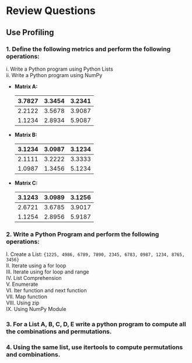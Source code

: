 # Review Questions

## Use Profiling

### 1. Define the following metrics and perform the following operations:
  i. Write a Python program using Python Lists  
  ii. Write a Python program using NumPy

- **Matrix A:**

  | 3.7827 | 3.3454 | 3.2341 |
  |--------|--------|--------|
  | 2.2122 | 3.5678 | 3.9087 |
  | 1.1234 | 2.8934 | 5.9087 |

- **Matrix B:**

  | 3.1234 | 3.0987 | 3.1234 |
  |--------|--------|--------|
  | 2.1111 | 3.2222 | 3.3333 |
  | 1.0987 | 1.3456 | 5.1234 |

- **Matrix C:**

  | 3.1243 | 3.0989 | 3.1256 |
  |--------|--------|--------|
  | 2.6721 | 3.6785 | 3.9017 |
  | 1.1254 | 2.8956 | 5.9187 |

### 2. Write a Python Program and perform the following operations:
  I. Create a List: `{1225, 4986, 6789, 7890, 2345, 6783, 0987, 1234, 8765, 3456}`  
  II. Iterate using a for loop  
  III. Iterate using for loop and range  
  IV. List Comprehension  
  V. Enumerate  
  VI. Iter function and next function  
  VII. Map function  
  VIII. Using zip  
  IX. Using NumPy Module

### 3. For a List A, B, C, D, E write a python program to compute all the combinations and permutations.

### 4. Using the same list, use itertools to compute permutations and combinations.
